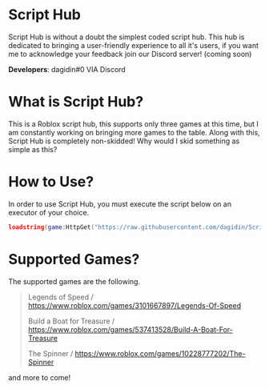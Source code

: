 # Script Hub
Script Hub is without a doubt the simplest coded script hub. This hub is dedicated to bringing a user-friendly experience to all it's users, if you want me to acknowledge your feedback join our Discord server! (coming soon)

**Developers**:
dagidin#0 VIA Discord

# What is Script Hub?
This is a Roblox script hub, this supports only three games at this time, but I am constantly working on bringing more games to the table.
Along with this, Script Hub is completely non-skidded! Why would I skid something as simple as this?

# How to Use?
In order to use Script Hub, you must execute the script below on an executor of your choice.
```lua
loadstring(game:HttpGet("https://raw.githubusercontent.com/dagidin/Script-Hub/main/Loader.lua"))()
```

# Supported Games?
The supported games are the following.
> Legends of Speed / https://www.roblox.com/games/3101667897/Legends-Of-Speed
> 
> Build a Boat for Treasure / https://www.roblox.com/games/537413528/Build-A-Boat-For-Treasure
>
> The Spinner / https://www.roblox.com/games/10228777202/The-Spinner

and more to come!
